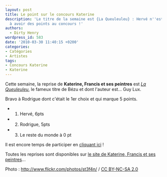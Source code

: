 ```yaml
---
layout: post
title: Le point sur le concours Katerine
description: 'Le titre de la semaine est {La Queuleuleu} : Hervé n''est plus le seul
  à avoir des points au concours !'
authors:
  - Dirty Henry
wordpress_id: 583
date: '2010-03-30 11:40:15 +0200'
categories:
- Catégories
- Artistes
tags:
- Concours Katerine
- Katerine
---
```

Cette semaine, la reprise de __Katerine, Francis et ses peintres__ est [*La Queuleuleu*](http://www.katerinefrancisetsespeintres.com/13.html), le fameux titre de Bézu et dont l'auteur est... Guy Lux.

Bravo à Rodrigue dont c'était le 1er choix et qui marque 5 points.

- 1. Hervé, 6pts
- 2. Rodrigue, 5pts
- 3. Le reste du monde à 0 pt

Il est encore temps de participer en [cliquant ici](569) !

Toutes les reprises sont disponibles sur [le site de Katerine, Francis et ses peintres](http://www.katerinefrancisetsespeintres.com/)... 

<div xmlns:cc="http://creativecommons.org/ns#" about="http://www.flickr.com/photos/st3f4n/4269790436/">Photo : <a rel="cc:attributionURL" href="http://www.flickr.com/photos/st3f4n/">http://www.flickr.com/photos/st3f4n/</a> / <a rel="license" href="http://creativecommons.org/licenses/by-nc-sa/2.0/">CC BY-NC-SA 2.0</a></div>
